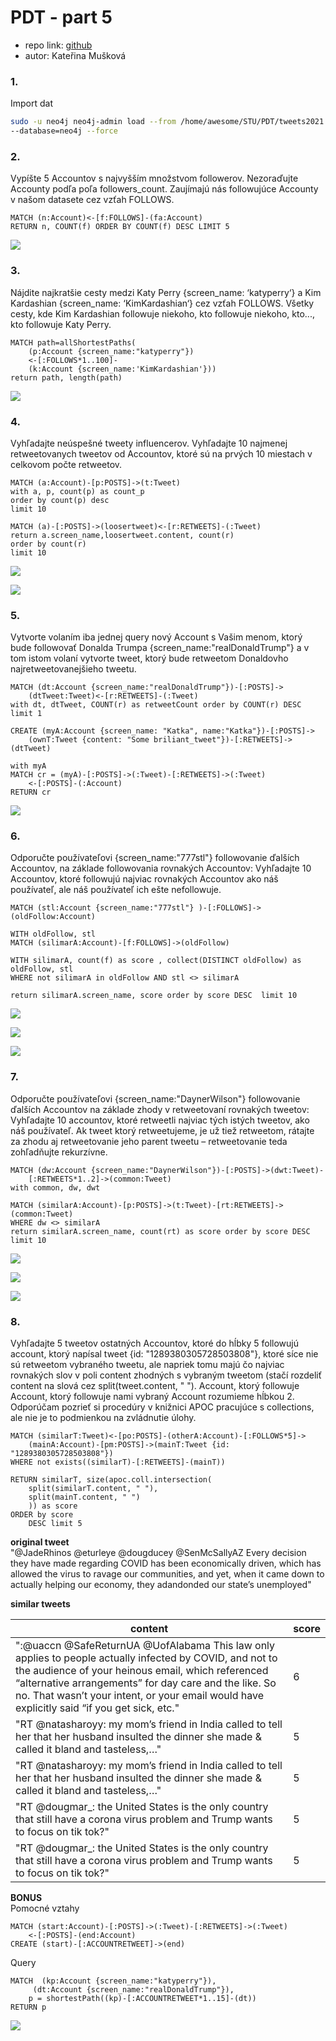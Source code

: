 # PDT - part 5


* repo link: [github](https://github.com/FIIT-DBS/zadanie-pdt-Kathelas007)  
* autor: Kateřina Mušková  

### 1.  
Import dat
```bash
sudo -u neo4j neo4j-admin load --from /home/awesome/STU/PDT/tweets2021.dump \
--database=neo4j --force
```
### 2.  
Vypíšte 5 Accountov s najvyšším množstvom followerov. Nezoraďujte Accounty podľa poľa
followers_count. Zaujímajú nás followujúce Accounty v našom datasete cez vzťah FOLLOWS.

```
MATCH (n:Account)<-[f:FOLLOWS]-(fa:Account) 
RETURN n, COUNT(f) ORDER BY COUNT(f) DESC LIMIT 5
```
![](imgs/20211222-113026.png)

### 3.
Nájdite najkratšie cesty medzi Katy Perry {screen_name: ‘katyperry‘} a Kim Kardashian
{screen_name: ‘KimKardashian‘} cez vzťah FOLLOWS. Všetky cesty, kde Kim Kardashian
followuje niekoho, kto followuje niekoho, kto..., kto followuje Katy Perry.

```
MATCH path=allShortestPaths(
    (p:Account {screen_name:"katyperry"})
    <-[:FOLLOWS*1..100]-
    (k:Account {screen_name:'KimKardashian'}))
return path, length(path)
```

![](imgs/20211222-121233.png)

### 4.
Vyhľadajte neúspešné tweety influencerov. Vyhľadajte 10 najmenej retweetovanych tweetov
od Accountov, ktoré sú na prvých 10 miestach v celkovom počte retweetov.

```
MATCH (a:Account)-[p:POSTS]->(t:Tweet)
with a, p, count(p) as count_p
order by count(p) desc
limit 10

MATCH (a)-[:POSTS]->(loosertweet)<-[r:RETWEETS]-(:Tweet)
return a.screen_name,loosertweet.content, count(r)
order by count(r)
limit 10
```

![](imgs/20211223-104820.png)

![](imgs/20211223-104843.png)

### 5.
Vytvorte volaním iba jednej query nový Account s Vašim menom, ktorý bude followovať
Donalda Trumpa {screen_name:"realDonaldTrump"} a v tom istom volaní vytvorte tweet,
ktorý bude retweetom Donaldovho najretweetovanejšieho tweetu.

```
MATCH (dt:Account {screen_name:"realDonaldTrump"})-[:POSTS]->
	(dtTweet:Tweet)<-[r:RETWEETS]-(:Tweet)
with dt, dtTweet, COUNT(r) as retweetCount order by COUNT(r) DESC limit 1

CREATE (myA:Account {screen_name: "Katka", name:"Katka"})-[:POSTS]->
	(ownT:Tweet {content: "Some briliant_tweet"})-[:RETWEETS]->(dtTweet)

with myA
MATCH cr = (myA)-[:POSTS]->(:Tweet)-[:RETWEETS]->(:Tweet)
	<-[:POSTS]-(:Account)
RETURN cr
```
![](imgs/20211222-163521.png)

### 6.
Odporučte používateľovi {screen_name:"777stl"} followovanie ďalších Accountov, na základe
followovania rovnakých Accountov: Vyhľadajte 10 Accountov, ktoré followujú najviac
rovnakých Accountov ako náš používateľ, ale náš používateľ ich ešte nefollowuje.

```
MATCH (stl:Account {screen_name:"777stl"} )-[:FOLLOWS]->(oldFollow:Account)

WITH oldFollow, stl
MATCH (silimarA:Account)-[f:FOLLOWS]->(oldFollow)

WITH silimarA, count(f) as score , collect(DISTINCT oldFollow) as oldFollow, stl
WHERE not silimarA in oldFollow AND stl <> silimarA

return silimarA.screen_name, score order by score DESC  limit 10
```
![](imgs/20211223-105231.png) 

![](imgs/20211223-105245.png)

![](imgs/20211223-105428.png)

### 7.
Odporučte používateľovi {screen_name:"DaynerWilson"} followovanie ďalších Accountov na
základe zhody v retweetovaní rovnakých tweetov: Vyhľadajte 10 accountov, ktoré retweetli
najviac tých istých tweetov, ako náš používateľ. Ak tweet ktorý retweetujeme, je už tiež
retweetom, rátajte za zhodu aj retweetovanie jeho parent tweetu – retweetovanie teda
zohľadňujte rekurzívne.

```
MATCH (dw:Account {screen_name:"DaynerWilson"})-[:POSTS]->(dwt:Tweet)-
	[:RETWEETS*1..2]->(common:Tweet)
with common, dw, dwt

MATCH (similarA:Account)-[p:POSTS]->(t:Tweet)-[rt:RETWEETS]->(common:Tweet)
WHERE dw <> similarA
return similarA.screen_name, count(rt) as score order by score DESC limit 10
```
![](imgs/20211223-105701.png) 

![](imgs/20211223-105720.png)

![](imgs/20211222-170458.png)

### 8.
Vyhľadajte 5 tweetov ostatných Accountov, ktoré do hĺbky 5 followujú account, ktorý napísal
tweet {id: "1289380305728503808"}, ktoré síce nie sú retweetom vybraného tweetu, ale
napriek tomu majú čo najviac rovnakých slov v poli content zhodných s vybraným tweetom
(stačí rozdeliť content na slová cez split(tweet.content, " "). Account, ktorý followuje
Account, ktorý followuje nami vybraný Account rozumieme hĺbkou 2. Odporúčam pozrieť si
procedúry v knižnici APOC pracujúce s collections, ale nie je to podmienkou na zvládnutie
úlohy.


```
MATCH (similarT:Tweet)<-[po:POSTS]-(otherA:Account)-[:FOLLOWS*5]->
	(mainA:Account)-[pm:POSTS]->(mainT:Tweet {id: "1289380305728503808"})
WHERE not exists((similarT)-[:RETWEETS]-(mainT))

RETURN similarT, size(apoc.coll.intersection(
    split(similarT.content, " "),
    split(mainT.content, " ")
    )) as score
ORDER by score
    DESC limit 5
```

**original tweet**  
"@JadeRhinos @eturleye @dougducey @SenMcSallyAZ Every decision they have made regarding COVID has been economically driven, which has allowed the virus to ravage our communities, and yet, when it came down to actually helping our economy, they adandonded our state’s unemployed"

**similar tweets**  
  
| content | score |
| --- | --- |
| ":@uaccn @SafeReturnUA @UofAlabama This law only applies to people actually infected by COVID, and not to the audience of your heinous email, which referenced “alternative arrangements” for day care and the like. So no. That wasn’t your intent, or your email would have explicitly said “if you get sick, etc." | 6 |
| "RT @natasharoyy: my mom’s friend in India called to tell her that her husband insulted the dinner she made &amp; called it bland and tasteless,…" | 5 |
| "RT @natasharoyy: my mom’s friend in India called to tell her that her husband insulted the dinner she made &amp; called it bland and tasteless,…" | 5 |
| "RT @dougmar_: the United States is the only country that still have a corona virus problem and Trump wants to focus on tik tok?" | 5 |
| "RT @dougmar_: the United States is the only country that still have a corona virus problem and Trump wants to focus on tik tok?" | 5 |



**BONUS**  
Pomocné vztahy
```
MATCH (start:Account)-[:POSTS]->(:Tweet)-[:RETWEETS]->(:Tweet)
	<-[:POSTS]-(end:Account) 
CREATE (start)-[:ACCOUNTRETWEET]->(end)
```

Query  
```
MATCH  (kp:Account {screen_name:"katyperry"}),
	 (dt:Account {screen_name:"realDonaldTrump"}),
	p = shortestPath((kp)-[:ACCOUNTRETWEET*1..15]-(dt))
RETURN p
```
![](imgs/20211223-104130.png)